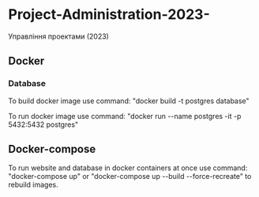 # Project-Administration-2023-
Управління проектами (2023)

## Docker
### Database
To build docker image use command: "docker build -t postgres database\"

To run docker image use command: "docker run --name postgres -it -p 5432:5432 postgres"

## Docker-compose
To run website and database in docker containers at once use command: "docker-compose up" or "docker-compose up --build --force-recreate" to rebuild images.
